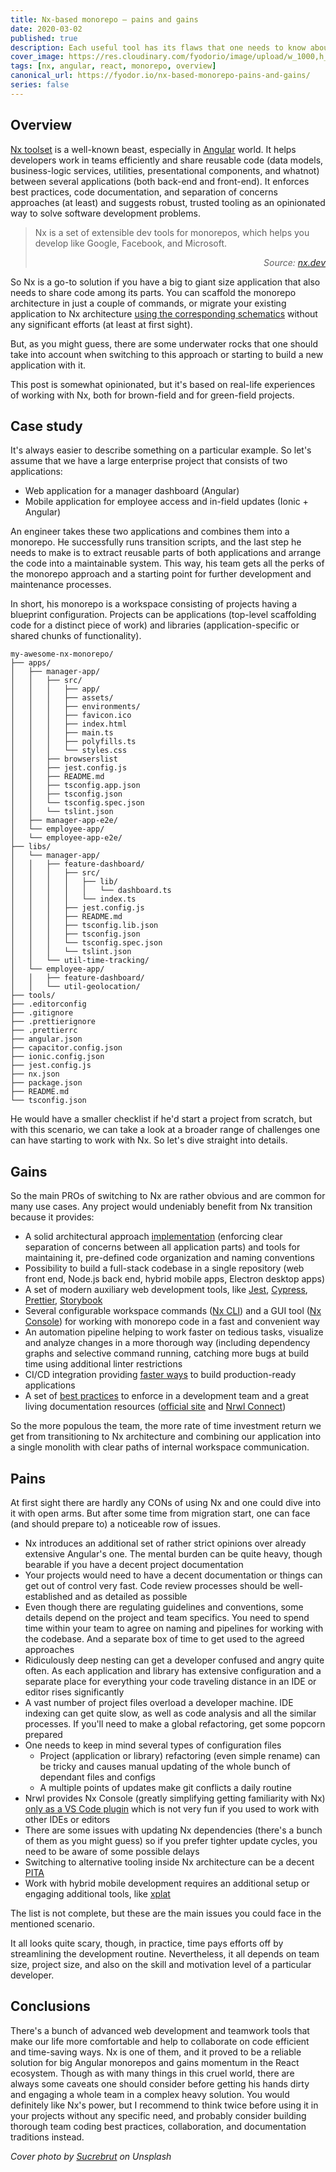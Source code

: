 ```yaml
---
title: Nx-based monorepo — pains and gains
date: 2020-03-02
published: true
description: Each useful tool has its flaws that one needs to know about when starting to use it
cover_image: https://res.cloudinary.com/fyodorio/image/upload/w_1000,h_420,c_fill,g_auto/v1582693872/sucrebrut-xpeyC6vdDdc-unsplash_kyfvih.jpg
tags: [nx, angular, react, monorepo, overview]
canonical_url: https://fyodor.io/nx-based-monorepo-pains-and-gains/
series: false
---
```


## Overview

[Nx toolset](https://github.com/nrwl/nx) is a well-known beast, especially in [Angular](https://angular.io) world. It helps developers work in teams efficiently and share reusable code (data models, business-logic services, utilities, presentational components, and whatnot) between several applications (both back-end and front-end). It enforces best practices, code documentation, and separation of concerns approaches (at least) and suggests robust, trusted tooling as an opinionated way to solve software development problems.

> Nx is a set of extensible dev tools for monorepos, which helps you develop like Google, Facebook, and Microsoft.
>
> <div style="text-align: right"><i>Source: <a href="https://nx.dev">nx.dev</a></i></div>
>
<p></p>

So Nx is a go-to solution if you have a big to giant size application that also needs to share code among its parts. You can scaffold the monorepo architecture in just a couple of commands, or migrate your existing application to Nx architecture [using the corresponding schematics](https://nx.dev/angular/guides/transition-to-nx) without any significant efforts (at least at first sight).

But, as you might guess, there are some underwater rocks that one should take into account when switching to this approach or starting to build a new application with it. 

This post is somewhat opinionated, but it's based on real-life experiences of working with Nx, both for brown-field and for green-field projects.

## Case study

It's always easier to describe something on a particular example. So let's assume that we have a large enterprise project that consists of two applications:

* Web application for a manager dashboard (Angular)
* Mobile application for employee access and in-field updates (Ionic + Angular)

An engineer takes these two applications and combines them into a monorepo. He successfully runs transition scripts, and the last step he needs to make is to extract reusable parts of both applications and arrange the code into a maintainable system. This way, his team gets all the perks of the monorepo approach and a starting point for further development and maintenance processes.

In short, his monorepo is a workspace consisting of projects having a blueprint configuration. Projects can be applications (top-level scaffolding code for a distinct piece of work) and libraries (application-specific or shared chunks of functionality).  

```
my-awesome-nx-monorepo/
├── apps/
│   ├── manager-app/
│   │   ├── src/
│   │   │   ├── app/
│   │   │   ├── assets/
│   │   │   ├── environments/
│   │   │   ├── favicon.ico
│   │   │   ├── index.html
│   │   │   ├── main.ts
│   │   │   ├── polyfills.ts
│   │   │   └── styles.css
│   │   ├── browserslist
│   │   ├── jest.config.js
│   │   ├── README.md
│   │   ├── tsconfig.app.json
│   │   ├── tsconfig.json
│   │   └── tsconfig.spec.json
│   │   └── tslint.json
│   ├── manager-app-e2e/
│   └── employee-app/
│   └── employee-app-e2e/
├── libs/
│   └── manager-app/
│   │   ├── feature-dashboard/
│   │   │   ├── src/
│   │   │   │   ├── lib/
│   │   │   │   │   └── dashboard.ts
│   │   │   │   └── index.ts
│   │   │   ├── jest.config.js
│   │   │   ├── README.md
│   │   │   ├── tsconfig.lib.json
│   │   │   ├── tsconfig.json
│   │   │   └── tsconfig.spec.json
│   │   │   └── tslint.json
│   │   └── util-time-tracking/
│   └── employee-app/
│   │   ├── feature-dashboard/
│   │   └── util-geolocation/
├── tools/
├── .editorconfig
├── .gitignore
├── .prettierignore
├── .prettierrc
├── angular.json
├── capacitor.config.json
├── ionic.config.json
├── jest.config.js
├── nx.json
├── package.json
├── README.md
└── tsconfig.json
```

He would have a smaller checklist if he'd start a project from scratch, but with this scenario, we can take a look at a broader range of challenges one can have starting to work with Nx. So let's dive straight into details.

## Gains

So the main PROs of switching to Nx are rather obvious and are common for many use cases. Any project would undeniably benefit from Nx transition because it provides:

* A solid architectural approach [implementation](https://github.com/nrwl/nx-examples) (enforcing clear separation of concerns between all application parts) and tools for maintaining it, pre-defined code organization and naming conventions
* Possibility to build a full-stack codebase in a single repository (web front end, Node.js back end, hybrid mobile apps, Electron desktop apps)
* A set of modern auxiliary web development tools, like [Jest](https://jestjs.io), [Cypress](https://www.cypress.io), [Prettier](https://prettier.io), [Storybook](https://storybook.js.org)
* Several configurable workspace commands ([Nx CLI](https://nx.dev/web/guides/cli)) and a GUI tool ([Nx Console](https://nx.dev/nx-console)) for working with monorepo code in a fast and convenient way 
* An automation pipeline helping to work faster on tedious tasks, visualize and analyze changes in a more thorough way (including dependency graphs and selective command running, catching more bugs at build time using additional linter restrictions
* CI/CD integration providing [faster ways](https://blog.nrwl.io/blazing-fast-distributed-ci-with-nx-a1f5974f7393?gi=fecb2a5313b3) to build production-ready applications
* A set of [best practices](https://go.nrwl.io/angular-enterprise-monorepo-patterns-new-book) to enforce in a development team and a great living documentation resources ([official site](https://nx.dev) and [Nrwl Connect](http://connect.nrwl.io)) 

So the more populous the team, the more rate of time investment return we get from transitioning to Nx architecture and combining our application into a single monolith with clear paths of internal workspace communication. 

## Pains

At first sight there are hardly any CONs of using Nx and one could dive into it with open arms. But after some time from migration start, one can face (and should prepare to) a noticeable row of issues.

* Nx introduces an additional set of rather strict opinions over already extensive Angular's one. The mental burden can be quite heavy, though bearable if you have a decent project documentation
* Your projects would need to have a decent documentation or things can get out of control very fast. Code review processes should be well-established and as detailed as possible
* Even though there are regulating guidelines and conventions, some details depend on the project and team specifics. You need to spend time within your team to agree on naming and pipelines for working with the codebase. And a separate box of time to get used to the agreed approaches
* Ridiculously deep nesting can get a developer confused and angry quite often. As each application and library has extensive configuration and a separate place for everything your code traveling distance in an IDE or editor rises significantly
* A vast number of project files overload a developer machine. IDE indexing can get quite slow, as well as code analysis and all the similar processes. If you'll need to make a global refactoring, get some popcorn prepared
* One needs to keep in mind several types of configuration files 
    * Project (application or library) refactoring (even simple rename) can be tricky and causes manual updating of the whole bunch of dependant files and configs
    * A multiple points of updates make git conflicts a daily routine
* Nrwl provides Nx Console (greatly simplifying getting familiarity with Nx) [only as a VS Code plugin](https://blog.nrwl.io/brand-new-ui-custom-vscode-task-support-more-in-angular-console-9-0-5e4d3a109fb9) which is not very fun if you used to work with other IDEs or editors
* There are some issues with updating Nx dependencies (there's a bunch of them as you might guess) so if you prefer tighter update cycles, you need to be aware of some possible delays
* Switching to alternative tooling inside Nx architecture can be a decent [PITA](https://www.urbandictionary.com/define.php?term=pita)
* Work with hybrid mobile development requires an additional setup or engaging additional tools, like [xplat](https://nstudio.io/xplat)

The list is not complete, but these are the main issues you could face in the mentioned scenario. 

It all looks quite scary, though, in practice, time pays efforts off by streamlining the development routine. Nevertheless, it all depends on team size, project size, and also on the skill and motivation level of a particular developer. 

## Conclusions

There's a bunch of advanced web development and teamwork tools that make our life more comfortable and help to collaborate on code efficient and time-saving ways. Nx is one of them, and it proved to be a reliable solution for big Angular monorepos and gains momentum in the React ecosystem. Though as with many things in this cruel world, there are always some caveats one should consider before getting his hands dirty and engaging a whole team in a complex heavy solution. You would definitely like Nx's power, but I recommend to think twice before using it in your projects without any specific need, and probably consider building thorough team coding best practices, collaboration, and documentation traditions instead.

_Cover photo by [Sucrebrut](https://unsplash.com/@sucrebrut) on Unsplash_
